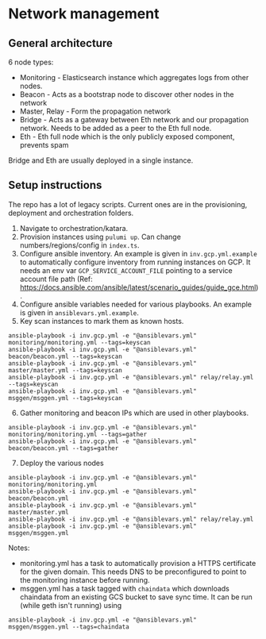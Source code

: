 # Network management

## General architecture
6 node types:
- Monitoring - Elasticsearch instance which aggregates logs from other nodes.
- Beacon - Acts as a bootstrap node to discover other nodes in the network
- Master, Relay - Form the propagation network
- Bridge - Acts as a gateway between Eth network and our propagation network. Needs to be added as a peer to the Eth full node.
- Eth - Eth full node which is the only publicly exposed component, prevents spam

Bridge and Eth are usually deployed in a single instance.

## Setup instructions

The repo has a lot of legacy scripts. Current ones are in the provisioning, deployment and orchestration folders.
1. Navigate to orchestration/katara.
2. Provision instances using `pulumi up`. Can change numbers/regions/config in `index.ts`.
3. Configure ansible inventory. An example is given in `inv.gcp.yml.example` to automatically configure inventory from running instances on GCP. It needs an env var `GCP_SERVICE_ACCOUNT_FILE` pointing to a service account file path (Ref: https://docs.ansible.com/ansible/latest/scenario_guides/guide_gce.html).
4. Configure ansible variables needed for various playbooks. An example is given in `ansiblevars.yml.example`.
5. Key scan instances to mark them as known hosts.
```
ansible-playbook -i inv.gcp.yml -e "@ansiblevars.yml" monitoring/monitoring.yml --tags=keyscan
ansible-playbook -i inv.gcp.yml -e "@ansiblevars.yml" beacon/beacon.yml --tags=keyscan
ansible-playbook -i inv.gcp.yml -e "@ansiblevars.yml" master/master.yml --tags=keyscan
ansible-playbook -i inv.gcp.yml -e "@ansiblevars.yml" relay/relay.yml --tags=keyscan
ansible-playbook -i inv.gcp.yml -e "@ansiblevars.yml" msggen/msggen.yml --tags=keyscan
```
6. Gather monitoring and beacon IPs which are used in other playbooks.
```
ansible-playbook -i inv.gcp.yml -e "@ansiblevars.yml" monitoring/monitoring.yml --tags=gather
ansible-playbook -i inv.gcp.yml -e "@ansiblevars.yml" beacon/beacon.yml --tags=gather
```
7. Deploy the various nodes
```
ansible-playbook -i inv.gcp.yml -e "@ansiblevars.yml" monitoring/monitoring.yml
ansible-playbook -i inv.gcp.yml -e "@ansiblevars.yml" beacon/beacon.yml
ansible-playbook -i inv.gcp.yml -e "@ansiblevars.yml" master/master.yml
ansible-playbook -i inv.gcp.yml -e "@ansiblevars.yml" relay/relay.yml
ansible-playbook -i inv.gcp.yml -e "@ansiblevars.yml" msggen/msggen.yml
```

Notes:
- monitoring.yml has a task to automatically provision a HTTPS certificate for the given domain. This needs DNS to be preconfigured to point to the monitoring instance before running.
- msggen.yml has a task tagged with `chaindata` which downloads chaindata from an existing GCS bucket to save sync time. It can be run (while geth isn't running) using
```
ansible-playbook -i inv.gcp.yml -e "@ansiblevars.yml" msggen/msggen.yml --tags=chaindata
```
